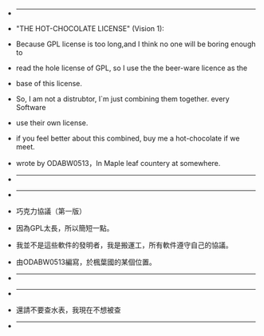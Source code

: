  * ----------------------------------------------------------------------------
 * "THE HOT-CHOCOLATE LICENSE" (Vision 1):
 * Because GPL license is too long,and I think no one will be boring enough to 
 * read the hole license of GPL, so I use the  the beer-ware licence as the 
 * base of this license.
 * So, I am not a distrubtor, I`m just combining them together. every Software 
 * use their own license.
 * if you feel better about this combined, buy me a hot-chocolate if we meet.
 * wrote by ODABW0513，In Maple leaf countery at somewhere.
 * ----------------------------------------------------------------------------




 * ----------------------------------------------------------------------------
 * 巧克力協議（第一版）
 * 因為GPL太長，所以簡短一點。
 * 我並不是這些軟件的發明者，我是搬運工，所有軟件遵守自己的協議。
 * 由ODABW0513編寫，於楓葉國的某個位置。 
 * ----------------------------------------------------------------------------



 * ----------------------------------------------------------------------------
 * 還請不要查水表，我現在不想被查
 * ----------------------------------------------------------------------------

